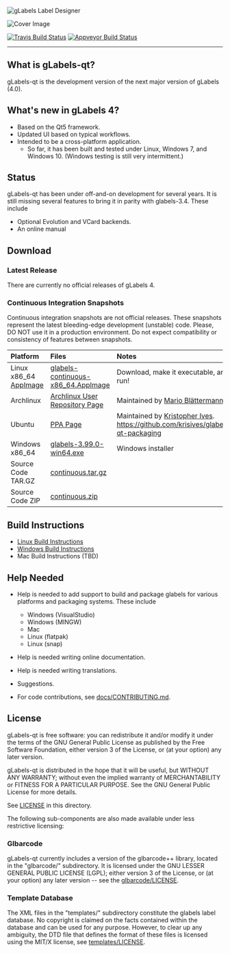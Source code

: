 ![gLabels Label Designer](glabels/images/glabels-label-designer.png)

![Cover Image](docs/images/cover-image.png)

[![Travis Build Status](https://travis-ci.org/jimevins/glabels-qt.svg?branch=master)](https://travis-ci.org/jimevins/glabels-qt)
[![Appveyor Build Status](https://ci.appveyor.com/api/projects/status/github/jimevins/glabels-qt?branch=master&svg=true)](https://ci.appveyor.com/project/jimevins/glabels-qt)

*******************************************************************************

## What is gLabels-qt?

gLabels-qt is the development version of the next major version of gLabels (4.0).


## What's new in gLabels 4?

- Based on the Qt5 framework.
- Updated UI based on typical workflows.
- Intended to be a cross-platform application.
    * So far, it has been built and tested under Linux, Windows 7, and Windows 10. (Windows testing is still very intermittent.)


## Status

gLabels-qt has been under off-and-on development for several years.
It is still missing several features to bring it in parity with glabels-3.4.  These include

- Optional Evolution and VCard backends.
- An online manual


## Download

### Latest Release

There are currently no official releases of gLabels 4.

### Continuous Integration Snapshots

Continuous integration snapshots are not official releases.  These snapshots represent the latest
bleeding-edge development (unstable) code.  Please, DO NOT use it in a production environment.  Do not
expect compatibility or consistency of features between snapshots.

| Platform | Files | Notes |
|:---------|:------|:------|
| Linux x86_64 [AppImage](http:appimage.org) | [glabels-continuous-x86_64.AppImage](https://github.com/jimevins/glabels-qt/releases/download/continuous/glabels-continuous-x86_64.AppImage) | Download, make it executable, and run! |
| Archlinux          | [Archlinux User Repository Page](https://aur.archlinux.org/packages/glabels-qt-git/) | Maintained by [Mario Blättermann](https://github.com/mariobl) |
| Ubuntu             | [PPA Page](https://code.launchpad.net/~krisives/+archive/ubuntu/glabels-qt) | Maintained by [Kristopher Ives](https://github.com/krisives).<br>https://github.com/krisives/glabels-qt-packaging |
| Windows x86_64     | [glabels-3.99.0-win64.exe](https://github.com/jimevins/glabels-qt/releases/download/continuous/glabels-3.99.0-win64.exe) | Windows installer |
| Source Code TAR.GZ | [continuous.tar.gz](https://github.com/jimevins/glabels-qt/archive/continuous.tar.gz) | |
| Source Code ZIP    | [continuous.zip](https://github.com/jimevins/glabels-qt/archive/continuous.tar.gz) | |


## Build Instructions

- [Linux Build Instructions](docs/BUILD-INSTRUCTIONS-LINUX.md)
- [Windows Build Instructions](docs/BUILD-INSTRUCTIONS-WINDOWS.md)
- Mac Build Instructions (TBD)


## Help Needed

* Help is needed to add support to build and package glabels for various platforms and packaging systems.
These include

   - Windows (VisualStudio)
   - Windows (MINGW)
   - Mac
   - Linux (flatpak)
   - Linux (snap)

* Help is needed writing online documentation.

* Help is needed writing translations.

* Suggestions.

* For code contributions, see [docs/CONTRIBUTING.md](docs/CONTRIBUTING.md).


## License

gLabels-qt is free software: you can redistribute it and/or modify
it under the terms of the GNU General Public License as published by
the Free Software Foundation, either version 3 of the License, or
(at your option) any later version.

gLabels-qt is distributed in the hope that it will be useful,
but WITHOUT ANY WARRANTY; without even the implied warranty of
MERCHANTABILITY or FITNESS FOR A PARTICULAR PURPOSE.  See the
GNU General Public License for more details.

See [LICENSE](LICENSE) in this directory.

The following sub-components are also made available under less
restrictive licensing:

### Glbarcode

   gLabels-qt currently includes a version of the glbarcode++ library, located in
   the "glbarcode/" subdirectory.  It is licensed under the GNU LESSER GENERAL
   PUBLIC LICENSE (LGPL); either version 3 of the License, or (at your option)
   any later version -- see the [glbarcode/LICENSE](glbarcode/LICENSE).

### Template Database

   The XML files in the "templates/" subdirectory constitute the glabels
   label database.  No copyright is claimed on the facts contained within
   the database and can be used for any purpose.  However, to clear up any
   ambiguity, the DTD file that defines the format of these files is
   licensed using the MIT/X license, see [templates/LICENSE](templates/LICENSE).
